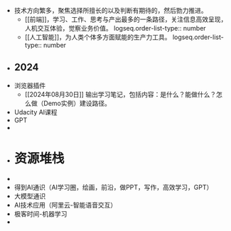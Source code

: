 - 技术方向繁多，聚焦选择所擅长的以及判断有期待的，然后勠力推进。
	- [[前端]]，学习、工作、思考与产出最多的一条路径，关注信息高效呈现，人机交互体验，觉察业务价值。
	  logseq.order-list-type:: number
	- [[人工智能]]，为人类个体多方面赋能的生产力工具。
	  logseq.order-list-type:: number
- ## 2024
- 浏览器插件
	- [[2024年08月30日]] 输出学习笔记，包括内容：是什么？能做什么？怎么做（Demo实例）建设路径。
- Udacity AI课程
- GPT
-
- # 资源堆栈
-
- 得到AI通识（AI学习圈，绘画，前沿，做PPT，写作，高效学习，GPT）
- 大模型通识
- AI技术应用（阿里云-智能语音交互）
- 极客时间-机器学习
-